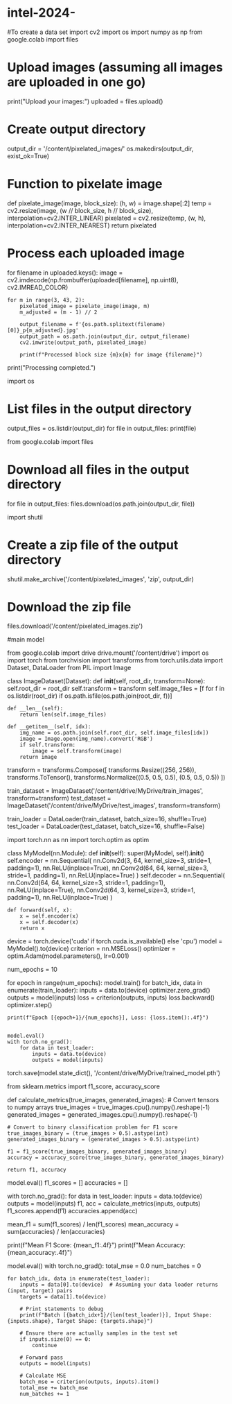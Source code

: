 # intel-2024-

#To create a data set
import cv2
import os
import numpy as np
from google.colab import files

# Upload images (assuming all images are uploaded in one go)
print("Upload your images:")
uploaded = files.upload()

# Create output directory
output_dir = '/content/pixelated_images/'
os.makedirs(output_dir, exist_ok=True)

# Function to pixelate image
def pixelate_image(image, block_size):
    (h, w) = image.shape[:2]
    temp = cv2.resize(image, (w // block_size, h // block_size), interpolation=cv2.INTER_LINEAR)
    pixelated = cv2.resize(temp, (w, h), interpolation=cv2.INTER_NEAREST)
    return pixelated

# Process each uploaded image
for filename in uploaded.keys():
    image = cv2.imdecode(np.frombuffer(uploaded[filename], np.uint8), cv2.IMREAD_COLOR)

    for m in range(3, 43, 2):
        pixelated_image = pixelate_image(image, m)
        m_adjusted = (m - 1) // 2

        output_filename = f'{os.path.splitext(filename)[0]}_p{m_adjusted}.jpg'
        output_path = os.path.join(output_dir, output_filename)
        cv2.imwrite(output_path, pixelated_image)

        print(f"Processed block size {m}x{m} for image {filename}")

print("Processing completed.")

import os
# List files in the output directory
output_files = os.listdir(output_dir)
for file in output_files:
    print(file)

from google.colab import files
# Download all files in the output directory
for file in output_files:
    files.download(os.path.join(output_dir, file))

import shutil
# Create a zip file of the output directory
shutil.make_archive('/content/pixelated_images', 'zip', output_dir)

# Download the zip file
files.download('/content/pixelated_images.zip')


#main model

from google.colab import drive
drive.mount('/content/drive')
import os
import torch
from torchvision import transforms
from torch.utils.data import Dataset, DataLoader
from PIL import Image

class ImageDataset(Dataset):
    def __init__(self, root_dir, transform=None):
        self.root_dir = root_dir
        self.transform = transform
        self.image_files = [f for f in os.listdir(root_dir) if os.path.isfile(os.path.join(root_dir, f))]

    def __len__(self):
        return len(self.image_files)

    def __getitem__(self, idx):
        img_name = os.path.join(self.root_dir, self.image_files[idx])
        image = Image.open(img_name).convert('RGB')
        if self.transform:
            image = self.transform(image)
        return image

transform = transforms.Compose([
    transforms.Resize((256, 256)),
    transforms.ToTensor(),
    transforms.Normalize((0.5, 0.5, 0.5), (0.5, 0.5, 0.5))
])

train_dataset = ImageDataset('/content/drive/MyDrive/train_images', transform=transform)
test_dataset = ImageDataset('/content/drive/MyDrive/test_images', transform=transform)

train_loader = DataLoader(train_dataset, batch_size=16, shuffle=True)
test_loader = DataLoader(test_dataset, batch_size=16, shuffle=False)

import torch.nn as nn
import torch.optim as optim

class MyModel(nn.Module):
    def __init__(self):
        super(MyModel, self).__init__()
        self.encoder = nn.Sequential(
            nn.Conv2d(3, 64, kernel_size=3, stride=1, padding=1),
            nn.ReLU(inplace=True),
            nn.Conv2d(64, 64, kernel_size=3, stride=1, padding=1),
            nn.ReLU(inplace=True)
        )
        self.decoder = nn.Sequential(
            nn.Conv2d(64, 64, kernel_size=3, stride=1, padding=1),
            nn.ReLU(inplace=True),
            nn.Conv2d(64, 3, kernel_size=3, stride=1, padding=1),
            nn.ReLU(inplace=True)
        )

    def forward(self, x):
        x = self.encoder(x)
        x = self.decoder(x)
        return x

device = torch.device('cuda' if torch.cuda.is_available() else 'cpu')
model = MyModel().to(device)
criterion = nn.MSELoss()
optimizer = optim.Adam(model.parameters(), lr=0.001)

num_epochs = 10 

for epoch in range(num_epochs):
    model.train()
    for batch_idx, data in enumerate(train_loader):
        inputs = data.to(device)
        optimizer.zero_grad()
        outputs = model(inputs)
        loss = criterion(outputs, inputs)
        loss.backward()
        optimizer.step()

    print(f"Epoch [{epoch+1}/{num_epochs}], Loss: {loss.item():.4f}")


    model.eval()
    with torch.no_grad():
        for data in test_loader:
            inputs = data.to(device)
            outputs = model(inputs)



torch.save(model.state_dict(), '/content/drive/MyDrive/trained_model.pth')

from sklearn.metrics import f1_score, accuracy_score

def calculate_metrics(true_images, generated_images):
    # Convert tensors to numpy arrays
    true_images = true_images.cpu().numpy().reshape(-1)
    generated_images = generated_images.cpu().numpy().reshape(-1)

    # Convert to binary classification problem for F1 score
    true_images_binary = (true_images > 0.5).astype(int)
    generated_images_binary = (generated_images > 0.5).astype(int)

    f1 = f1_score(true_images_binary, generated_images_binary)
    accuracy = accuracy_score(true_images_binary, generated_images_binary)

    return f1, accuracy

model.eval()
f1_scores = []
accuracies = []

with torch.no_grad():
    for data in test_loader:
        inputs = data.to(device)
        outputs = model(inputs)
        f1, acc = calculate_metrics(inputs, outputs)
        f1_scores.append(f1)
        accuracies.append(acc)

mean_f1 = sum(f1_scores) / len(f1_scores)
mean_accuracy = sum(accuracies) / len(accuracies)

print(f"Mean F1 Score: {mean_f1:.4f}")
print(f"Mean Accuracy: {mean_accuracy:.4f}")

model.eval()
with torch.no_grad():
    total_mse = 0.0
    num_batches = 0

    for batch_idx, data in enumerate(test_loader):
        inputs = data[0].to(device)  # Assuming your data loader returns (input, target) pairs
        targets = data[1].to(device)

        # Print statements to debug
        print(f"Batch [{batch_idx+1}/{len(test_loader)}], Input Shape: {inputs.shape}, Target Shape: {targets.shape}")

        # Ensure there are actually samples in the test set
        if inputs.size(0) == 0:
            continue

        # Forward pass
        outputs = model(inputs)

        # Calculate MSE
        batch_mse = criterion(outputs, inputs).item()
        total_mse += batch_mse
        num_batches += 1





